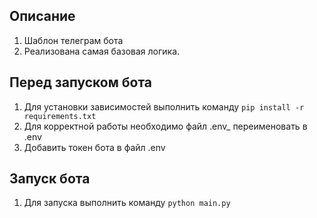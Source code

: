 ## Описание
1. Шаблон телеграм бота
2. Реализована самая базовая логика.

## Перед запуском бота
1. Для установки зависимостей выполнить команду `pip install -r requirements.txt`
2. Для корректной работы необходимо файл .env_ переименовать в .env
3. Добавить токен бота в файл .env


## Запуск бота
1. Для запуска выполнить команду `python main.py`